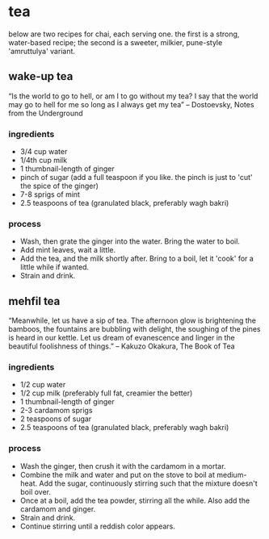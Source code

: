 # tea
below are two recipes for chai, each serving one. the first is a strong, water-based recipe; the second is a sweeter, milkier, pune-style 'amruttulya' variant.

## wake-up tea

“Is the world to go to hell, or am I to go without my tea? I say that the world may go to hell for me so long as I always get my tea” – Dostoevsky, Notes from the Underground

### ingredients
* 3/4 cup water
* 1/4th cup milk
* 1 thumbnail-length of ginger
* pinch of sugar (add a full teaspoon if you like. the pinch is just to 'cut' the spice of the ginger)
* 7-8 sprigs of mint
* 2.5 teaspoons of tea (granulated black, preferably wagh bakri)

### process
* Wash, then grate the ginger into the water. Bring the water to boil.
* Add mint leaves, wait a little.
* Add the tea, and the milk shortly after. Bring to a boil, let it 'cook' for a little while if wanted.
* Strain and drink.

## mehfil tea

“Meanwhile, let us have a sip of tea. The afternoon glow is brightening the bamboos, the fountains are bubbling with delight, the soughing of the pines is heard in our kettle. Let us dream of evanescence and linger in the beautiful foolishness of things.” – Kakuzo Okakura, The Book of Tea

### ingredients
* 1/2 cup water
* 1/2 cup milk (preferably full fat, creamier the better)
* 1 thumbnail-length of ginger
* 2-3 cardamom sprigs
* 2 teaspoons of sugar
* 2.5 teaspoons of tea (granulated black, preferably wagh bakri)

### process
* Wash the ginger, then crush it with the cardamom in a mortar.
* Combine the milk and water and put on the stove to boil at medium-heat. Add the sugar, continuously stirring such that the mixture doesn't boil over.
* Once at a boil, add the tea powder, stirring all the while. Also add the cardamom and ginger.
* Strain and drink.
* Continue stirring until a reddish color appears. 
